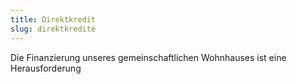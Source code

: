 ```yaml
---
title: Direktkredit
slug: direktkredite
---
```


Die Finanzierung unseres gemeinschaftlichen Wohnhauses ist eine Herausforderung